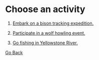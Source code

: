# Choose an activity

1. [Embark on a bison tracking expedition.](congratulations.md)

2. [Participate in a wolf howling event.](congratulations.md)

3. [Go fishing in Yellowstone River.](congratulations.md)

[Go Back](destination4.md)
